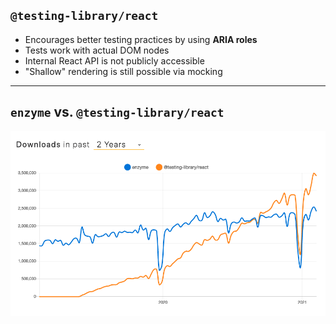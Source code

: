## `@testing-library/react`

- Encourages better testing practices by using **ARIA roles**
- Tests work with actual DOM nodes
- Internal React API is not publicly accessible
- "Shallow" rendering is still possible via mocking

---

## `enzyme` vs. `@testing-library/react`

![](./npm_trends.png)
